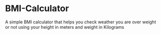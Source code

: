 # BMI-Calculator
A simple BMI calculator that helps you check weather you are over weight or not using your height in meters and weight in Kilograms
